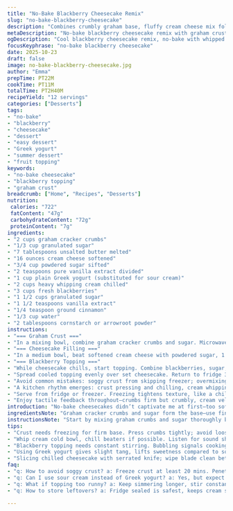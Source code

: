 ```yaml
---
title: "No-Bake Blackberry Cheesecake Remix"
slug: "no-bake-blackberry-cheesecake"
description: "Combines crumbly graham base, fluffy cream cheese mix folded gently with whipped cream, topped with a homemade blackberry compote thickened just right. Classic sweet tang offset by unusual touch—swap sour cream for Greek yogurt for slight tang and extra protein, less fat. Crust firmed to tactile snap in freezer, filling whipped light but dense enough to hold the topping. Blackberry simmer signals with bubbling jam scents, popping berries, thickened just past syrup stage. Eat chilled or frozen for texture contrast. Real kitchen hack: swap cornstarch for arrowroot if avoiding corn. Watch closely so topping doesn’t scorch, stirring keeps it shiny. Fruit topping swelling, bubbling, then thickened cues done. Chill times flexible if freezer used, but texture shifts—know what you want. Past tries taught me folding whipped cream is a slow but crucial step; overdo it, cheesecake falls. Keep mixer speeds in check, low for folding, high for whipping cream. Anti-soggy crust? Freeze crust early and don’t skip smoothing. Blackberries sometimes tart—adjust sugar to taste. This is a confident no-bake, hands-on, sensory-stick. No fuss, just watch and feel."
metaDescription: "No-bake blackberry cheesecake remix with graham crust, creamy Greek yogurt filling, and thick blackberry topping simmered to jammy texture. Chill or freeze to serve."
ogDescription: "Cool blackberry cheesecake remix, no-bake with whipped cream fold, tart Greek yogurt touch, jammy topping thickened. Fridge or freezer—choose texture you want."
focusKeyphrase: "no-bake blackberry cheesecake"
date: 2025-10-23
draft: false
image: no-bake-blackberry-cheesecake.jpg
author: "Emma"
prepTime: PT22M
cookTime: PT11M
totalTime: PT2H40M
recipeYield: "12 servings"
categories: ["Desserts"]
tags:
- "no-bake"
- "blackberry"
- "cheesecake"
- "dessert"
- "easy dessert"
- "Greek yogurt"
- "summer dessert"
- "fruit topping"
keywords:
- "no-bake cheesecake"
- "blackberry topping"
- "graham crust"
breadcrumb: ["Home", "Recipes", "Desserts"]
nutrition: 
 calories: "722"
 fatContent: "47g"
 carbohydrateContent: "72g"
 proteinContent: "7g"
ingredients:
- "2 cups graham cracker crumbs"
- "1/3 cup granulated sugar"
- "7 tablespoons unsalted butter melted"
- "16 ounces cream cheese softened"
- "3/4 cup powdered sugar sifted"
- "2 teaspoons pure vanilla extract divided"
- "1 cup plain Greek yogurt (substituted for sour cream)"
- "2 cups heavy whipping cream chilled"
- "3 cups fresh blackberries"
- "1 1/2 cups granulated sugar"
- "1 1/2 teaspoons vanilla extract"
- "1/4 teaspoon ground cinnamon"
- "1/3 cup water"
- "2 tablespoons cornstarch or arrowroot powder"
instructions:
- "=== Graham Crust ==="
- "In a mixing bowl, combine graham cracker crumbs and sugar. Microwave butter in a heatproof bowl until melted, about 20–30 seconds. Pour butter over crumb mix. Stir thoroughly until crumbs are evenly coated—notice how crumbs start to glisten, moist but crumbly, not soggy. Tip mixture into 9×13 baking dish; press firmly and evenly into bottom using bottom of glass or measuring cup. Take time here; crust must be compact for firm base. Transfer dish to freezer. Feel crust surface—should be firm to touch in 20 mins—ready for filling. Don't skip freezer step or filling will seep in later and sog the crust."
- "=== Cheesecake Filling ==="
- "In a medium bowl, beat softened cream cheese with powdered sugar, 1 teaspoon vanilla extract, and Greek yogurt. Start slow, then medium speed. Stop when smooth, no lumps; scraping sides critical to folding air in smoothly but retaining density. Chill bowl and beaters if possible for heavy cream. In separate cold bowl, whip heavy cream on high until stiff peaks form. Listen for soft whips turning to sharp snaps. Don’t overbeat or cream will turn grainy—stop at first firm peaks, shiny, holds shape but still soft to touch. Fold whipped cream gently into cream cheese mixture using spatula. Fold, don’t mix vigorously to maintain airy texture—think gentle swooping motions. Filling will thicken and lighten. Pour evenly over chilled crust. Use offset spatula to level top; surface smooth but not glassy. Return dish to fridge at least 4 hours OR freeze 1 hour longer for firmer set if in a hurry."
- "=== Blackberry Topping ==="
- "While cheesecake chills, start topping. Combine blackberries, sugar, 1/2 tsp vanilla, cinnamon, water, and cornstarch in medium saucepan. Stir constantly over medium heat. Mixture will bubble, berries will burst making popping sound; keep stirring so no sticking or burning. After 9–11 minutes (listen for slow simmer, reduce heat if rapid boil), sauce thickens to jammy consistency—coat back of spoon, clean with finger swipe. Remove from heat; cool completely to room temp. Topping should be thick but still spoonable, glossy, with small softened fruit pieces visible."
- "Spread cooled topping evenly over set cheesecake. Return to fridge 30 minutes if needed for topping to meld before serving. Slice with serrated knife, wiping blade clean between cuts prevents smearing. Serve cold, store leftovers covered, recombine topping surface if separated. Blackberries can be swapped for raspberries or mixed berries—adjust sugar accordingly as raspberries tend more tart. Experiment with adding a splash of lemon juice to topping for brightness or a pinch of cardamom for subtle warmth. Greek yogurt lending slight tang here balances sweetness unlike sour cream’s heft; lighter mouthfeel, higher protein—my preferred twist."
- "Avoid common mistakes: soggy crust from skipping freezer; overmixing filling collapsing air; scorch blackberry topping if not stirred; topping too runny—wait longer or add bit more cornstarch; underwhipped cream—flat filling. Keep sensory checks your best tool: touch crust firmness, watch cream texture visually and by feel, smell the fresh berry jam bubbling gently. Timing is fluid; rely on these cues, not just clock."
- "A kitchen rhythm emerges: crust pressing and chilling, cream whipping while crust chills, berry simmer and cool topping prep while cheesecake sets. Multitasking saves time, but don’t rush folding or topping thickening or you’ll lose texture harmony. The mix of cold and room temp components teaches patience—the right temperature and timing create the magic."
- "Serve from fridge or freezer. Freezing tightens texture, like a chilled mousse; fridge yields creamy, slightly soft bite. Both work but know your crowd. I prefer fridge for flavor clarity, freezer for summer heat. Leftovers hidden well, sometimes better next day."
- "Enjoy tactile feedback throughout—crumbs firm but crumbly, cream velvety but thick, topping glossy but jammy. That’s the interplay that beats a baked version for no-effort-weeknight occasions."
introduction: "No-bake cheesecakes didn’t captivate me at first—too soft, lackluster. Tried various combos, learned textures and timing matter more than fancy temp controls. The graham crust? Must get firm first or you’ll drown in sog. Butter quantity and pressing well key to solid base with crunch that contrasts filling fluff. Cream cheese blend with Greek yogurt instead of sour cream adds tang and shakes off heaviness, perfect for summer. Whipping cream to just right stiffness is a dance—it’s where texture lives or dies. Blackberry topping? That fresh burst of tart and sweet cooked into jammy glory ups the ante. Fresh berries bubbling, thickening smells fill the kitchen. The real trick: folding gently but fully. Don’t rush, don’t deflate. Chill well, slice clean. It’s a no-bake—but never no-effort."
ingredientsNote: "Graham cracker crumbs and sugar form the base—use finely crushed crackers for even texture; coarse pieces sporadic. Melted butter needs to be warm but not hot to avoid melting sugar prematurely. I swapped traditional sour cream for Greek yogurt here—trust me, it adds a pleasant tang and less fat but doesn’t compromise mixture stability. Cream cheese softened (room temp, takes about 30 minutes out the fridge) blends easily with powdered sugar and vanilla. Heavy whipping cream absolutely must be cold to whip up stiff peaks; frozen bowls help speed the process. Blackberries fresh and ripe, or frozen previously defrosted, both work but fresh preferred for brightness. Cornstarch thickens topping; arrowroot powder is an excellent substitute, especially for gluten-free or corn-sensitive cooks. Adjust sugar in topping to taste—the berries can vary from sweet to tart so start lower, add more if needed. Vanilla split between filling and topping ensures consistent aroma layering. Cinnamon optional but adds depth. Water dilutes thickener, watch texture closely. Familiarity with ingredient temperatures and substituting where needed lets you adapt without breaking the flow."
instructionsNote: "Start by mixing graham crumbs and sugar thoroughly before adding melted butter—cruising moisture around crumbs evenly prevents greasy pockets. Press crust firmly into dish; compactness equals structural integrity. Freeze crust; I’ve learned 15–25 minutes makes the biggest difference between soggy and crisp. Cream cheese mixture requires slow but steady beating; use low to medium speed to avoid lumps. When whipping cream, listen as soft swirls become sharp peaks; test by lifting whisk—peaks stand but tips curl slightly means just right. Folding whipped cream into cream cheese needs a gentle hand—think swiping spatula down and around, not mixing fast or you’ll lose the airiness. Spread filling evenly on chilled crust; cold crust helps filling hold its shape. Chill cheesecake at least 4 hours or 2 if freeze—texture changes to more mousse-like when frozen longer. Topping simmers to jam by bubbling gently; constant stirring critical to keep it evenly heated and prevent scorching. When thickened, glossy, and coats spoon almost like jelly, it’s done. Cool topping fully before spreading; warm topping can weep into filling. For slicing, serrated knife and repeated wiping keeps edges neat. Leftover topping can store separately. Watch sensory clues over the clock; flexibility means better results. Real skill shown in feeling crust firmness, cream stiffness, and topping thickness."
tips:
- "Crust needs freezing for firm base. Press crumbs tightly; avoid loose bits or wet spots. Butter warm but not hot—too hot melts sugar, ruins texture. I check crust firmness by gently pressing with fingertip after 20 mins, should feel solid not mushy. Skip this step and filling seeps in, soggy mess happens."
- "Whip cream cold bowl, chill beaters if possible. Listen for sound shift from soft whisking to sharp snap—a good marker for stiff peaks. Overwhipping causes grainy texture, dries out mixture. Fold cream with a spatula, not fast mixing. Slow swooping motions keep air locked in, filling stays light but dense enough to hold topping."
- "Blackberry topping needs constant stirring. Bubbling signals cooking but avoid rapid boil; scorch risk jumps up. After 9-11 minutes, test thickness by coating spoon back—should stick and glide smoothly. Cool completely before spreading or warm topping weeps into cream, ruins texture and appearance."
- "Using Greek yogurt gives slight tang, lifts sweetness compared to sour cream heaviness. Adds protein, less fat, but blends well with cream cheese. Substitution works only if yogurt creamy, no watery parts. Otherwise filling might split, lose texture. Chilling filling well helps stability."
- "Slicing chilled cheesecake with serrated knife; wipe blade clean between cuts. Prevents topping smearing, keeps slices neat. Freezing works for firmer texture but changes mouthfeel to mousse-like. Adjust prep timing based on serving preference—fridge for creamy finish, freezer for solid bites."
faq:
- "q: How to avoid soggy crust? a: Freeze crust at least 20 mins. Penetration test with fingertip. If soft, keep chilling. Butter temp matters, too hot ruins sugar coating on crumbs. Skip freezer, filling leaks in and messes crust."
- "q: Can I use sour cream instead of Greek yogurt? a: Yes, but expect heavier texture less tang. Yogurt adds brightness and protein. Sour cream is denser and richer, changes creaminess. Adjust sugar a bit if needed for balance. Use full-fat versions, no watery ones."
- "q: What if topping too runny? a: Keep simmering longer, stir constant. Add slight extra cornstarch mixed with water if stubborn. Don’t boil rapidly; scorches easily. Cool fully so thickens more before spreading. Warm topping melts filling, spoils set."
- "q: How to store leftovers? a: Fridge sealed is safest, keeps cream smooth, topping intact. Freeze fine too but texture gains firmness, mousse-like. Can store topping separately if needed. Recombine topping if separation occurs before serving. Cover tightly to avoid fridge smells."

---
```


